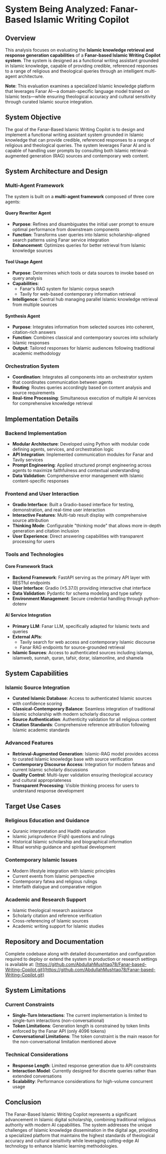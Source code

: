 # System Being Analyzed: Fanar-Based Islamic Writing Copilot

## Overview

This analysis focuses on evaluating the **Islamic knowledge retrieval and response generation capabilities** of a **Fanar-based Islamic Writing Copilot system**. The system is designed as a functional writing assistant grounded in Islamic knowledge, capable of providing credible, referenced responses to a range of religious and theological queries through an intelligent multi-agent architecture.

**Note**: This evaluation examines a specialized Islamic knowledge platform that leverages Fanar AI—a domain-specific language model trained on Islamic texts—while ensuring theological accuracy and cultural sensitivity through curated Islamic source integration.

## System Objective

The goal of the Fanar-Based Islamic Writing Copilot is to design and implement a functional writing assistant system grounded in Islamic knowledge that can provide credible, referenced responses to a range of religious and theological queries. The system leverages Fanar AI and is capable of handling user prompts by consulting both Islamic retrieval-augmented generation (RAG) sources and contemporary web content.

## System Architecture and Design

### Multi-Agent Framework

The system is built on a **multi-agent framework** composed of three core agents:

#### Query Rewriter Agent

- **Purpose**: Refines and disambiguates the initial user prompt to ensure optimal performance from downstream components
- **Function**: Transforms user queries into Islamic scholarship-aligned search patterns using Fanar service integration
- **Enhancement**: Optimizes queries for better retrieval from Islamic knowledge sources

#### Tool Usage Agent

- **Purpose**: Determines which tools or data sources to invoke based on query analysis
- **Capabilities**:
  - Fanar's RAG system for Islamic corpus search
  - Tavily for web-based contemporary information retrieval
- **Intelligence**: Central hub managing parallel Islamic knowledge retrieval from multiple sources

#### Synthesis Agent

- **Purpose**: Integrates information from selected sources into coherent, citation-rich answers
- **Function**: Combines classical and contemporary sources into scholarly Islamic responses
- **Output**: Tailored responses for Islamic audiences following traditional academic methodology

### Orchestration System

- **Coordination**: Integrates all components into an orchestrator system that coordinates communication between agents
- **Routing**: Routes queries accordingly based on content analysis and source requirements
- **Real-time Processing**: Simultaneous execution of multiple AI services for comprehensive knowledge retrieval

## Implementation Details

### Backend Implementation

- **Modular Architecture**: Developed using Python with modular code defining agents, services, and orchestration logic
- **API Integration**: Implemented communication modules for Fanar and Tavily services
- **Prompt Engineering**: Applied structured prompt engineering across agents to maximize faithfulness and contextual understanding
- **Data Validation**: Comprehensive error management with Islamic content-specific responses

### Frontend and User Interaction

- **Gradio Interface**: Built a Gradio-based interface for testing, demonstration, and real-time user interaction
- **Interactive Features**: Multi-tab result display with comprehensive source attribution
- **Thinking Mode**: Configurable "thinking mode" that allows more in-depth generation and citation inclusion
- **User Experience**: Direct answering capabilities with transparent processing for users

### Tools and Technologies

#### Core Framework Stack

- **Backend Framework**: FastAPI serving as the primary API layer with RESTful endpoints
- **User Interface**: Gradio (≥5.37.0) providing interactive chat interface
- **Data Validation**: Pydantic for schema modeling and type safety
- **Environment Management**: Secure credential handling through python-dotenv

#### AI Service Integration

- **Primary LLM**: Fanar LLM, specifically adapted for Islamic texts and queries
- **External APIs**:
  - Tavily search for web access and contemporary Islamic discourse
  - Fanar RAG endpoints for source-grounded retrieval
- **Islamic Sources**: Access to authenticated sources including islamqa, islamweb, sunnah, quran, tafsir, dorar, islamonline, and shamela

## System Capabilities

### Islamic Source Integration

- **Curated Islamic Database**: Access to authenticated Islamic sources with confidence scoring
- **Classical-Contemporary Balance**: Seamless integration of traditional Islamic scholarship with modern scholarly discourse
- **Source Authentication**: Authenticity validation for all religious content
- **Citation Standards**: Comprehensive reference attribution following Islamic academic standards

### Advanced Features

- **Retrieval-Augmented Generation**: Islamic-RAG model provides access to curated Islamic knowledge base with source verification
- **Contemporary Discourse Access**: Integration for modern fatwas and current Islamic scholarly discussions
- **Quality Control**: Multi-layer validation ensuring theological accuracy and cultural appropriateness
- **Transparent Processing**: Visible thinking process for users to understand response development

## Target Use Cases

### Religious Education and Guidance

- Quranic interpretation and Hadith explanation
- Islamic jurisprudence (Fiqh) questions and rulings
- Historical Islamic scholarship and biographical information
- Ritual worship guidance and spiritual development

### Contemporary Islamic Issues

- Modern lifestyle integration with Islamic principles
- Current events from Islamic perspective
- Contemporary fatwa and religious rulings
- Interfaith dialogue and comparative religion

### Academic and Research Support

- Islamic theological research assistance
- Scholarly citation and reference verification
- Cross-referencing of Islamic sources
- Academic writing support for Islamic studies

## Repository and Documentation

Complete codebase along with detailed documentation and configuration required to deploy or extend the system in production or research settings is available at: [https://github.com/AbdullahMushtaq78/Fanar-based-Writing-Copilot.git](https://github.com/AbdullahMushtaq78/Fanar-based-Writing-Copilot.git)

## System Limitations

### Current Constraints

- **Single-Turn Interactions**: The current implementation is limited to single-turn interactions (non-conversational)
- **Token Limitations**: Generation length is constrained by token limits enforced by the Fanar API (only 4096 tokens)
- **Conversational Limitations**: The token constraint is the main reason for the non-conversational limitation mentioned above

### Technical Considerations

- **Response Length**: Limited response generation due to API constraints
- **Interaction Model**: Currently designed for discrete queries rather than extended conversations
- **Scalability**: Performance considerations for high-volume concurrent usage

## Conclusion

The Fanar-Based Islamic Writing Copilot represents a significant advancement in Islamic digital scholarship, combining traditional religious authority with modern AI capabilities. The system addresses the unique challenges of Islamic knowledge dissemination in the digital age, providing a specialized platform that maintains the highest standards of theological accuracy and cultural sensitivity while leveraging cutting-edge AI technology to enhance Islamic learning methodologies.
